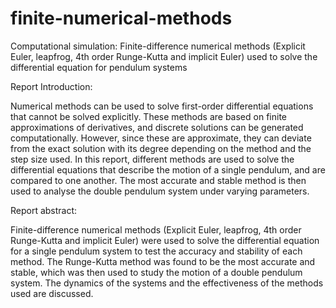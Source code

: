 # finite-numerical-methods
Computational simulation: Finite-difference numerical methods (Explicit Euler, leapfrog, 4th order Runge-Kutta and implicit Euler) used to solve the differential equation for pendulum systems

Report Introduction:

Numerical methods can be used to solve first-order differential equations that cannot be solved explicitly. These methods are based on finite approximations of derivatives, and discrete solutions can be generated computationally. However, since these are approximate, they can deviate from the exact solution with its degree depending on the method and the step size used. In this report, different methods are used to solve the differential equations that describe the motion of a single pendulum, and are compared to one another. The most accurate and stable method is then used to analyse the double pendulum system under varying parameters.

Report abstract:

Finite-difference numerical methods (Explicit Euler, leapfrog, 4th order Runge-Kutta and implicit Euler) were used to solve the differential equation for a single pendulum system to test the accuracy and stability of each method. The Runge-Kutta method was found to be the most accurate and stable, which was then used to study the motion of a double pendulum system. The dynamics of the systems and the effectiveness of the methods used are discussed.

